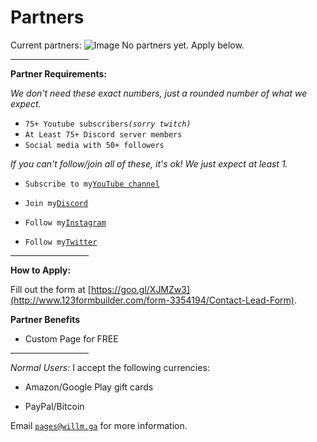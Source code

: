 # Partners

Current partners:
![Image](https://dynocc.tk/files/alone.png)
No partners yet.  Apply below.

<div class="aligncenter" style="width:125px;"><hr /></div>


**Partner Requirements:** 

*We don't need these exact numbers, just a rounded number of what we expect.*

- `75+ Youtube subscribers`*`(sorry twitch)`*
- `At Least 75+ Discord server members`
- `Social media with 50+ followers`

*If you can't follow/join all of these, it's ok! We just expect at least 1.*

- `Subscribe to my`[`YouTube channel`](https://youtube.com/willhasawesomeshoes)

- `Join my`[`Discord`](https://discord.me/whas)

- `Follow my`[`Instagram`](https://instagram.com/willonyt)

- `Follow my`[`Twitter`](https://twitter.com/willmccrudden)

<div class="aligncenter" style="width:125px;"><hr /></div>

**How to Apply:**

Fill out the form at [https://goo.gl/XJMZw3](http://www.123formbuilder.com/form-3354194/Contact-Lead-Form).

**Partner Benefits**
- Custom Page for FREE

<div class="aligncenter" style="width:125px;"><hr /></div>

*Normal Users:*
I accept the following currencies:

- Amazon/Google Play gift cards

- PayPal/Bitcoin
 
Email [`pages@willm.ga`](mailto:pages@willm.ga) for more information.
<a name="benefits"></a> 
